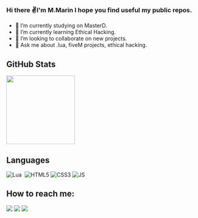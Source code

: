 ### Hi there ✌️I'm M.Marin I hope you find useful my public repos.
 - 🔭 I’m currently studying on MasterD.
 - 🌱 I’m currently learning Ethical Hacking.
 - 👯 I’m looking to collaborate on new projects.
 - 💬 Ask me about .lua, fiveM projects, ethical hacking.

## GitHub Stats
<p align="left">
  <img height="180rem" max-width="49%" src="https://github-readme-stats.vercel.app/api?username=baShMarin&show_icons=true&theme=tokyonight"/>
</p>


 ## Languages


<div align="left">
  
![Lua](https://img.shields.io/badge/lua-%232C2D72.svg?style=for-the-badge&logo=lua&logoColor=white)&nbsp;
![HTML5](https://img.shields.io/badge/html5-%23E34F26.svg?style=for-the-badge&logo=html5&logoColor=white)
![CSS3](https://img.shields.io/badge/css3-%231572B6.svg?style=for-the-badge&logo=css3&logoColor=white)
![JS]([https://img.shields.io/badge/css3-%231572B6.svg?style=for-the-badge&logo=css3&logoColor=white](https://shields.io/badge/JavaScript-F7DF1E?logo=JavaScript&logoColor=000&style=flat-square))

</div>

## How to reach me:

<div align="left">
  <a href="" target="_blank"><img src="https://img.shields.io/badge/-Linkedin-blue?style=for-the-badge&logo=linkedin&logoColor=white" target="_blank"></a>
<a href="https://discord.gg/ahfkF6ffSX" target="_blank"><img src="https://img.shields.io/badge/Discord-7289DA?style=for-the-badge&logo=discord&logoColor=white" target="_blank"></a>
 <a href="https://bashmarin.github.io" target="_blank"><img src="https://img.shields.io/badge/-Blog-white?style=for-the-badge&logo=github&logoColor=black" target="_blank"></a>
 
 </div>
 
 


